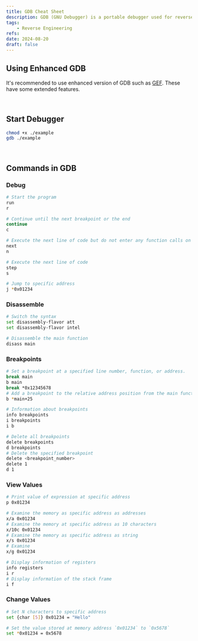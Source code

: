 ```yaml
---
title: GDB Cheat Sheet
description: GDB (GNU Debugger) is a portable debugger used for reverse engineering.
tags:
    - Reverse Engineering
refs:
date: 2024-08-20
draft: false
---
```


## Using Enhanced GDB

It's recommended to use enhanced version of GDB such as [GEF](https://github.com/hugsy/gef). These have some extended features.

<br />

## Start Debugger

```bash
chmod +x ./example
gdb ./example
```

<br />

## Commands in GDB

### Debug

```bash
# Start the program
run
r

# Continue until the next breakpoint or the end
continue
c

# Execute the next line of code but do not enter any function calls on that line.
next
n

# Execute the next line of code
step
s

# Jump to specific address
j *0x01234
```

### Disassemble

```bash
# Switch the syntax
set disassembly-flavor att
set disassembly-flavor intel

# Disassemble the main function
disass main
```

### Breakpoints

```bash
# Set a breakpoint at a specified line number, function, or address.
break main
b main
break *0x12345678
# Add a breakpoint to the relative address position from the main function.
b *main+25

# Information about breakpoints
info breakpoints
i breakpoints
i b

# Delete all breakpoints
delete breakpoints
d breakpoints
# Delete the specified breakpoint
delete <breakpoint_number>
delete 1
d 1
```

### View Values

```sh
# Print value of expression at specific address
p 0x01234

# Examine the memory as specific address as addresses
x/a 0x01234
# Examine the memory at specific address as 10 characters
x/10c 0x01234
# Examine the memory as specific address as string
x/s 0x01234
# Examine
x/g 0x01234

# Display information of registers
info registers
i r
# Display information of the stack frame
i f
```

### Change Values

```bash
# Set N characters to specific address
set {char [5]} 0x01234 = "Hello"

# Set the value stored at memory address `0x01234` to `0x5678`
set *0x01234 = 0x5678
```